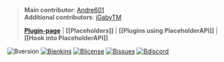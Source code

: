[Bdiscord]: https://img.shields.io/discord/164280494874165248.svg?logo=discord&label=Discord&colorB=7289DA
[discord]: https://helpch.at/discord
[Bjenkins]: https://img.shields.io/badge/Download%20from-Jenkins-brightgreen.svg
[jenkins]: http://ci.extendedclip.com/job/PlaceholderAPI/
[Blicense]: https://img.shields.io/badge/License-GNU%20GPLv3-lightgrey.svg
[license]: https://github.com/PlaceholderAPI/PlaceholderAPI/blob/master/LICENSE
[Bissues]: https://img.shields.io/github/issues-raw/PlaceholderAPI/PlaceholderAPI.svg?logo=github&logoColor=white
[issues]: https://github.com/PlaceholderAPI/PlaceholderAPI/issues
[Bversion]: https://img.shields.io/nexus/r/http/repo.extendedclip.com/me.clip/placeholderapi.svg?label=API-Version

> **Main contributor**: [Andre601](/Andre601)  
> **Additional contributors**: [iGabyTM](/iGabyTM)
>
> **[Plugin-page](https://www.spigotmc.org/resources/6245/)** | **[[Placeholders]]** | **[[Plugins using PlaceholderAPI]]**
 | **[[Hook into PlaceholderAPI]]**
 
![Bversion] [![Bjenkins]][jenkins] [![Blicense]][license] [![Bissues]][issues] [![Bdiscord]][discord]